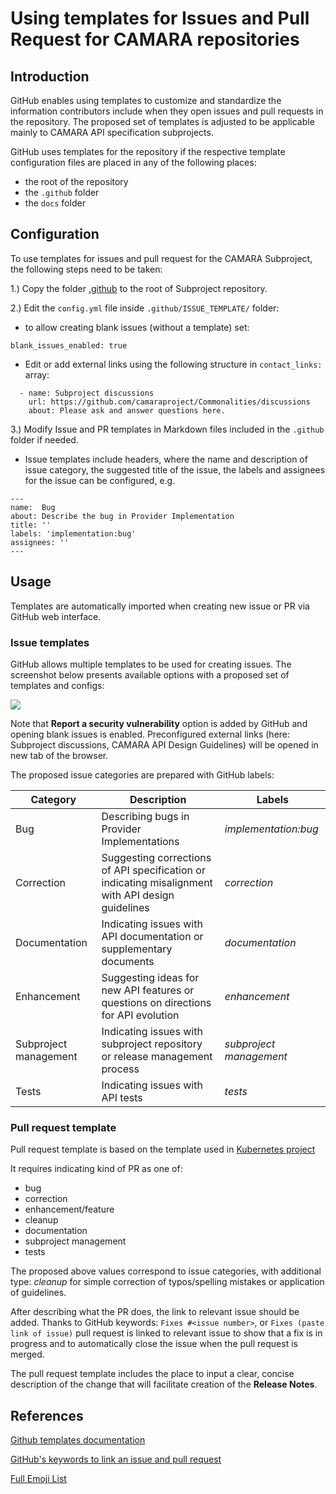 # Using templates for Issues and Pull Request for CAMARA repositories 

## Introduction

GitHub enables using templates to customize and standardize the information contributors 
include when they open issues and pull requests in the repository.
The proposed set of templates is adjusted to be applicable mainly to CAMARA API specification subprojects.

GitHub uses templates for the repository if the respective template configuration files are placed in any of the following places:
* the root of the repository
* the `.github` folder
* the `docs` folder


## Configuration

To use templates for issues and pull request for the CAMARA Subproject, the following steps need to be taken:

1.) Copy the folder [.github](/artifacts/Github_templates/.github)
to the root of Subproject repository.

2.) Edit the `config.yml` file inside `.github/ISSUE_TEMPLATE/` folder:
* to allow creating blank issues (without a template) set:
```      
blank_issues_enabled: true
```
* Edit or add external links using the following structure in `contact_links:` array:

```
  - name: Subproject discussions 
    url: https://github.com/camaraproject/Commonalities/discussions
    about: Please ask and answer questions here.
 ```
3.) Modify Issue and PR templates in Markdown files included in the  `.github` folder if needed.
* Issue templates include headers, where the name and description of issue category, the suggested title of the issue, 
the labels and assignees for the issue can be configured, e.g. 

```
---
name:  Bug 
about: Describe the bug in Provider Implementation
title: ''
labels: 'implementation:bug'
assignees: ''
---
```

## Usage
Templates are automatically imported when creating new issue or PR via GitHub web interface.

### Issue templates 

GitHub allows multiple templates to be used for creating issues.
The screenshot below presents available options with a proposed set of templates and configs: 

![](images/New%20Issue%20%C2%B7%20templates.png)

Note that **Report a security vulnerability** option is added by GitHub and opening blank issues is enabled.
Preconfigured external links (here: Subproject discussions, CAMARA API Design Guidelines) will be opened in new tab of the browser.



The proposed issue categories are prepared with GitHub labels:

| Category              | Description                                                                                       | Labels                  |
|-----------------------|---------------------------------------------------------------------------------------------------|-------------------------|
| Bug                   | Describing bugs in Provider Implementations                                                       | _implementation:bug_    |
| Correction            | Suggesting corrections of API specification or indicating misalignment with API design guidelines | _correction_            |
| Documentation         | Indicating issues with API documentation or supplementary documents                               | _documentation_         |
| Enhancement           | Suggesting ideas for new API features or questions on directions for API evolution                | _enhancement_           |
| Subproject management | Indicating issues with subproject repository or release management process                        | _subproject management_ |
| Tests                 | Indicating issues with API tests                                                                  | _tests_                 |


### Pull request template

Pull request template is based on the template used in [Kubernetes project](https://github.com/kubernetes/kubernetes/blob/master/.github/PULL_REQUEST_TEMPLATE.md)

It requires indicating kind of PR as one of:
* bug
* correction
* enhancement/feature
* cleanup
* documentation
* subproject management
* tests

The proposed above values correspond to issue categories, with additional type: _cleanup_ for simple correction of typos/spelling mistakes or application of guidelines.

After describing what the PR does, the link to relevant issue should be added.
Thanks to GitHub keywords: `Fixes #<issue number>`, or `Fixes (paste link of issue)` pull request is linked to relevant issue to show that a fix is in progress and to automatically close the issue when the pull request is merged.

The pull request template includes the place to input a clear, concise description of the change that will facilitate creation of the **Release Notes**. 


## References
[Github templates documentation](https://docs.github.com/en/communities/using-templates-to-encourage-useful-issues-and-pull-requests/about-issue-and-pull-request-templates)

[GitHub's keywords to link an issue and pull request](https://docs.github.com/en/get-started/writing-on-github/working-with-advanced-formatting/using-keywords-in-issues-and-pull-requests)

[Full Emoji List](https://unicode.org/emoji/charts/full-emoji-list.html)

